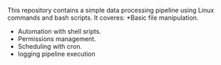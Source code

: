 This repository contains a simple data processing pipeline using Linux commands and bash scripts. It coveres:
*Basic file manipulation.
* Automation with shell sripts.
* Permissions management.
* Scheduling with cron. 
* logging pipeline execution
